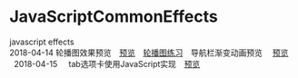 # JavaScriptCommonEffects
javascript effects    
2018-04-14
轮播图效果预览&emsp;<a href = "http://htmlpreview.github.io/?https://github.com/1393925530/JavaScriptCommonEffects/blob/master/5%E8%BD%AE%E6%92%AD%E5%9B%BE/index.html">预览</a>&emsp;<a href = "https://codepen.io/ZhouZhiChen/pen/EEBgXE">轮播图练习</a>&emsp;导航栏渐变动画预览 &emsp;<a href = "http://htmlpreview.github.io/?https://github.com/1393925530/JavaScriptCommonEffects/blob/master/6%E5%AF%BC%E8%88%AA%E6%A0%8F%E5%8A%A8%E7%94%BB/index.html">预览</a>    
2018-04-15    
tab选项卡使用JavaScript实现&emsp;<a href = "http://htmlpreview.github.io/?https://github.com/1393925530/JavaScriptCommonEffects/blob/master/7tab%E9%80%89%E9%A1%B9%E5%8D%A1/index.html">预览</a>
